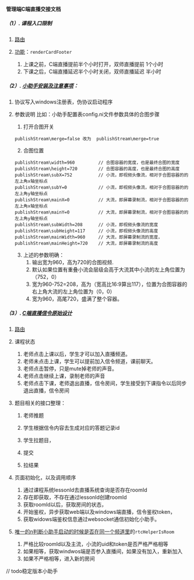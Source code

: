 #### 管理端C端直播交接文档



##### （1）. 课程入口限制

   1. [路由](http://admin105.aijianzi.com/#/teachingBack/myCourse/list)
   2. [功能](http://39.107.98.122:8090/aijianzi/FE/manageside/AiJianZiPlatform/blob/inner_test/src/pages/TeachingBack/myCourse/myCourse-list.js)：`renderCardFooter`

      1. 上课之前，C端直播提前半个小时打开，双师直播提前 1个小时
      2. 下课之后，C端直播延迟半个小时关闭，双师直播延迟 半小时

##### （2）. [小助手安装及注意事项](https://note.youdao.com/ynoteshare1/index.html?id=67f87cff086cea61c8210706fc46c414&type=note)：

   1. 协议写入windows注册表，伪协议启动程序
   2. 参数说明 比如：小助手配置表config.ni文件参数具体的合图步骤
      1. 打开合图开关
      ```
      publishStream\merge=false 改为  publishStream\merge=true
      ```
      2. 合图位置
      ```
      publishStream\width=960         // 合图容器的宽度，也是最终合图的宽度
      publishStream\height=720        // 合图容器的高度，也是最终合图的高度
      publishStream\subX=752          // 小流，即视频头像流，相对于合图容器的的左上角x轴坐标点
      publishStream\subY=0            // 小流，即视频头像流，相对于合图容器的的左上角y轴坐标点
      publishStream\mainX=0           // 大流，即屏幕录制流，相对于合图容器的的左上角x轴坐标点
      publishStream\mainY=0           // 大流，即屏幕录制流，相对于合图容器的的左上角y轴坐标点
      publishStream\subWidth=208      // 小流，即视频头像流的宽度
      publishStream\subHeight=117     // 小流，即视频头像流的高度
      publishStream\mainWidth=960     // 大流，即屏幕录制流的宽度，
      publishStream\mainHeight=720    // 大流，即屏幕录制流的高度
      ```
  
      3. 上述的参数明确：
         1. 输出宽为960，高为720的合图视频.
         2. 默认如果位置有重叠小流会层级会高于大流其中小流的左上角位置为（752，0）
         3. 宽为960-752=208，高为（宽高比16:9算出117），位置为合图容器的右上角大流的左上角位置为（0，0）
         4. 宽为960，高尾720，盛满了整个容器。




##### （3）. [C端直播信令原始设计](http://note.youdao.com/noteshare?id=c50902717442cbe0c4b094e73f30830e)

   1. [路由](http://admin105.aijianzi.com/#/teachingBack/myCourse/video?lessonId=11749)
   2. 课程状态
      1. 老师点击上课以后，学生才可以加入直播频道。
      2. 老师未点击上课，学生可以提前加入信令频道，课前聊天。
      3. 老师点击暂停，只是mute掉老师的声音。
      4. 老师点击继续上课，录制老师的声音
      5. 老师点击下课，老师退出直播，信令房间，学生接受到下课指令以后同步退出直播，信令房间

   3. 题目相关的接口整理：
      1. 老师推题

      2. 学生根据信令内容去生成对应的答题记录id

      3. 学生拉题目，

      4. 提交

      5. 拉结果

   4. 页面初始化，以及调用顺序
     
      1. 通过课程系统lessonId去直播系统查询是否存在roomId
      2. 存在即获取，不存在通过lessonId创建roomId
      3. 获取roomId以后，获取房间的状态，
      4. 开始鉴权，异步获取web端以及windows端直播，信令鉴权token，
      5. 获取widows端鉴权信息通过websocket通信初始化小助手。
   5. [唯一的n判断小助手启动的时候是否在同一个频道里](http://39.107.98.122:8090/aijianzi/FE/manageside/AiJianZiPlatform/blob/inner_test/src/pages/TeachingBack/myCourse/myCourse-video.js)的`rtcHelperIsRoom`

      1. 严格比较roomId以及主流，小流的uid和token是否严格严格相等
      2. 如果相等，获取windwos端是否参入直播间，如果没有加入，重新加入
      3. 如果不严格相等，进入新的房间


// todo稳定版本小助手

